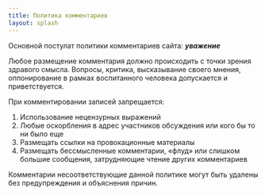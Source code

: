 ```yaml
---
title: Политика комментариев
layout: splash
---
```


Основной постулат политики комментариев сайта: _**уважение**_

Любое размещение комментария должно происходить с точки зрения здравого смысла. Вопросы, критика, высказывание своего мнения, оппонирование в рамках воспитанного человека допускается и приветствуется.

При комментировании записей запрещается:

1. Использование нецензурных выражений
2. Любые оскорбления в адрес участников обсуждения или кого бы то ни было еще
3. Размещать ссылки на провокационные материалы
4. Размещать бессмысленные комментарии, «флуд» или слишком большие сообщения, затрудняющие чтение других комментариев

Комментарии несоответствующие данной политике могут быть удалены без предупреждения и объяснения причин.

